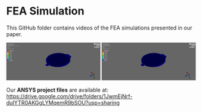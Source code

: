 # FEA Simulation

This GitHub folder contains videos of the FEA simulations presented in our paper.

<img src="https://github.com/VT-Collab/Kiri-Spoon/blob/main/FEA%20Simulation/stress.gif" height="100" /> <img src="https://github.com/VT-Collab/Kiri-Spoon/blob/main/FEA%20Simulation/total_deformation.gif" height="100" />

Our **ANSYS project files** are available at: https://drive.google.com/drive/folders/1JwmEjNrf-duIYTR0AKGgLYMqemR9bSOU?usp=sharing
